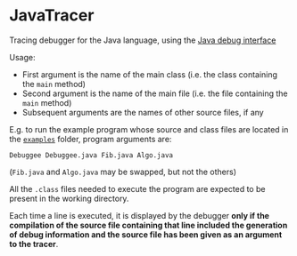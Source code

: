 # JavaTracer

Tracing debugger for the Java language, using the [Java debug interface](https://docs.oracle.com/javase/7/docs/jdk/api/jpda/jdi/)

Usage:

- First argument is the name of the main class (i.e. the class containing the `main` method)
- Second argument is the name of the main file (i.e. the file containing the `main` method)
- Subsequent arguments are the names of other source files, if any

E.g. to run the example program whose source and class files are located in the [`examples`](./examples) folder, program arguments are:
```
Debuggee Debuggee.java Fib.java Algo.java
```
(`Fib.java` and `Algo.java` may be swapped, but not the others)

All the `.class` files needed to execute the program are expected to be present in the working directory.

Each time a line is executed, it is displayed by the debugger <b>only if the compilation of the source file containing that line included the generation of debug information 
and the source file has been given as an argument to the tracer</b>.
